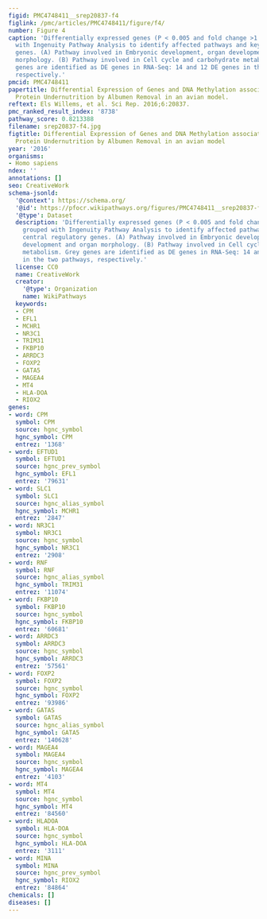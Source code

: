 ```yaml
---
figid: PMC4748411__srep20837-f4
figlink: /pmc/articles/PMC4748411/figure/f4/
number: Figure 4
caption: 'Differentially expressed genes (P < 0.005 and fold change >1.5) are grouped
  with Ingenuity Pathway Analysis to identify affected pathways and key central regulatory
  genes. (A) Pathway involved in Embryonic development, organ development and organ
  morphology. (B) Pathway involved in Cell cycle and carbohydrate metabolism. Grey
  genes are identified as DE genes in RNA-Seq: 14 and 12 DE genes in the two pathways,
  respectively.'
pmcid: PMC4748411
papertitle: Differential Expression of Genes and DNA Methylation associated with Prenatal
  Protein Undernutrition by Albumen Removal in an avian model.
reftext: Els Willems, et al. Sci Rep. 2016;6:20837.
pmc_ranked_result_index: '8738'
pathway_score: 0.8213388
filename: srep20837-f4.jpg
figtitle: Differential Expression of Genes and DNA Methylation associated with Prenatal
  Protein Undernutrition by Albumen Removal in an avian model
year: '2016'
organisms:
- Homo sapiens
ndex: ''
annotations: []
seo: CreativeWork
schema-jsonld:
  '@context': https://schema.org/
  '@id': https://pfocr.wikipathways.org/figures/PMC4748411__srep20837-f4.html
  '@type': Dataset
  description: 'Differentially expressed genes (P < 0.005 and fold change >1.5) are
    grouped with Ingenuity Pathway Analysis to identify affected pathways and key
    central regulatory genes. (A) Pathway involved in Embryonic development, organ
    development and organ morphology. (B) Pathway involved in Cell cycle and carbohydrate
    metabolism. Grey genes are identified as DE genes in RNA-Seq: 14 and 12 DE genes
    in the two pathways, respectively.'
  license: CC0
  name: CreativeWork
  creator:
    '@type': Organization
    name: WikiPathways
  keywords:
  - CPM
  - EFL1
  - MCHR1
  - NR3C1
  - TRIM31
  - FKBP10
  - ARRDC3
  - FOXP2
  - GATA5
  - MAGEA4
  - MT4
  - HLA-DOA
  - RIOX2
genes:
- word: CPM
  symbol: CPM
  source: hgnc_symbol
  hgnc_symbol: CPM
  entrez: '1368'
- word: EFTUD1
  symbol: EFTUD1
  source: hgnc_prev_symbol
  hgnc_symbol: EFL1
  entrez: '79631'
- word: SLC1
  symbol: SLC1
  source: hgnc_alias_symbol
  hgnc_symbol: MCHR1
  entrez: '2847'
- word: NR3C1
  symbol: NR3C1
  source: hgnc_symbol
  hgnc_symbol: NR3C1
  entrez: '2908'
- word: RNF
  symbol: RNF
  source: hgnc_alias_symbol
  hgnc_symbol: TRIM31
  entrez: '11074'
- word: FKBP10
  symbol: FKBP10
  source: hgnc_symbol
  hgnc_symbol: FKBP10
  entrez: '60681'
- word: ARRDC3
  symbol: ARRDC3
  source: hgnc_symbol
  hgnc_symbol: ARRDC3
  entrez: '57561'
- word: FOXP2
  symbol: FOXP2
  source: hgnc_symbol
  hgnc_symbol: FOXP2
  entrez: '93986'
- word: GATAS
  symbol: GATAS
  source: hgnc_alias_symbol
  hgnc_symbol: GATA5
  entrez: '140628'
- word: MAGEA4
  symbol: MAGEA4
  source: hgnc_symbol
  hgnc_symbol: MAGEA4
  entrez: '4103'
- word: MT4
  symbol: MT4
  source: hgnc_symbol
  hgnc_symbol: MT4
  entrez: '84560'
- word: HLADOA
  symbol: HLA-DOA
  source: hgnc_symbol
  hgnc_symbol: HLA-DOA
  entrez: '3111'
- word: MINA
  symbol: MINA
  source: hgnc_prev_symbol
  hgnc_symbol: RIOX2
  entrez: '84864'
chemicals: []
diseases: []
---
```


